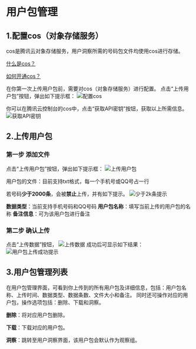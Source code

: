 # 用户包管理
## 1.配置cos（对象存储服务）

cos是腾讯云对象存储服务，用户洞察所需的号码包文件均使用cos进行存储。

[什么是cos？](https://www.qcloud.com/doc/product/430/5862)

[如何开通cos？](https://www.qcloud.com/doc/product/227/3340)

在你第一次上传用户包前，需要对cos（对象存储服务）进行配置。
点击“上传用户包”按钮，弹出如下提示框：
![配置cos](https://mc.qcloudimg.com/static/img/cf508329ae35ec17df618909615b3ca0/image.png)

你可以在腾讯云控制台的cos中，点击“获取API密钥”按钮，获取以上所需信息。
![获取API密钥](https://mc.qcloudimg.com/static/img/f4ed3275d5cf8aadf88f034f81c5f5ec/image.png)


## 2.上传用户包
### 第一步 添加文件
点击“上传用户包”按钮，弹出如下提示框：
![上传用户包](https://mc.qcloudimg.com/static/img/b6a7b8d03842b37ecd4e2b33fbf1fae6/image.png)

用户包的文件：目前支持txt格式，每一个手机号或QQ号占一行

若号码**少于2000条**，会被**禁止**上传，并有如下提示。
![少于2k条提示](https://mc.qcloudimg.com/static/img/427a8e62165e7dadbd9a0bc5587c6592/image.png)

**数据类型**：当前支持手机号码和QQ号码
**用户包名称**：填写当前上传的用户包的名称
**备注信息**：可为该用户包进行备注

### 第二步 确认上传
点击“上传数据”按钮，
![上传数据](https://mc.qcloudimg.com/static/img/7de22b2822746d763e5a1116619e7560/image.png)
成功后可显示如下结果：
![用户包上传成功提示](https://mc.qcloudimg.com/static/img/a9b32692b96450f23df0c00fbb361880/image.png)


## 3.用户包管理列表
在用户包管理界面，可看到你上传到的所有用户包及详细信息，包括：用户包名称、上传时间、数据类型、数据条数、文件大小和备注。
同时还可操作对应的用户包，操作选项包括：删除、下载和洞察。

**删除**：将对应用户包删除。

**下载**：下载对应的用户包。

**洞察**：跳转至用户洞察界面，该用户包会默认作为观察组。
